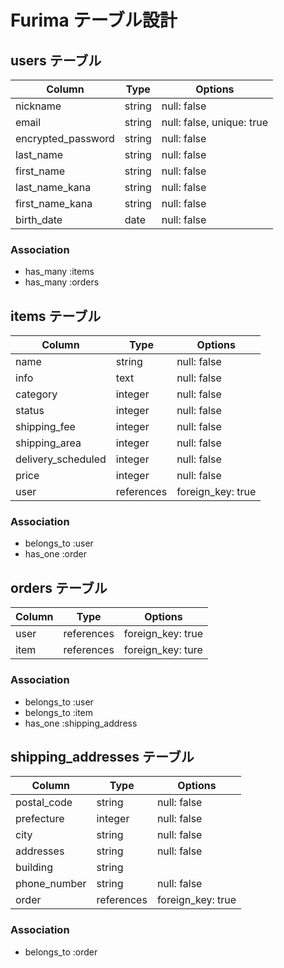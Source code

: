 # Furima テーブル設計

## users テーブル

| Column             | Type       | Options                   |
| ------------------ | ---------- | ------------------------- |
| nickname           | string     | null: false               |
| email              | string     | null: false, unique: true |
| encrypted_password | string     | null: false               |
| last_name          | string     | null: false               |
| first_name         | string     | null: false               |
| last_name_kana     | string     | null: false               |
| first_name_kana    | string     | null: false               |
| birth_date         | date       | null: false               |

### Association

- has_many :items
- has_many :orders

## items テーブル

| Column             | Type       | Options                   |
| ------------------ | ---------- | ------------------------- |
| name               | string     | null: false               |
| info               | text       | null: false               |
| category           | integer    | null: false               |
| status             | integer    | null: false               |
| shipping_fee       | integer    | null: false               |
| shipping_area      | integer    | null: false               |
| delivery_scheduled | integer    | null: false               |
| price              | integer    | null: false               |
| user               | references | foreign_key: true         |

### Association

- belongs_to :user
- has_one    :order

## orders テーブル

| Column             | Type       | Options                   |
| ------------------ | ---------- | ------------------------- |
| user               | references | foreign_key: true         |
| item               | references | foreign_key: ture         |

### Association

- belongs_to :user
- belongs_to :item
- has_one    :shipping_address

## shipping_addresses テーブル

| Column             | Type       | Options                   |
| ------------------ | ---------- | ------------------------- |
| postal_code        | string     | null: false               |
| prefecture         | integer    | null: false               |
| city               | string     | null: false               |
| addresses          | string     | null: false               |
| building           | string     |                           |
| phone_number       | string     | null: false               |
| order              | references | foreign_key: true         |

### Association

- belongs_to :order